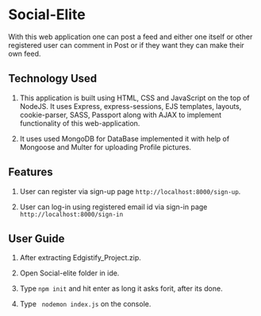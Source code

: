 # Social-Elite
With this web application one can post a feed and either one itself or other registered user can comment in Post or if they want they can make their own feed.

## Technology Used
1. This application is built using HTML, CSS and JavaScript on the top of NodeJS. It uses Express, express-sessions, EJS templates, layouts, cookie-parser, SASS, Passport along with AJAX to implement functionality of this web-application.
 
2. It uses used MongoDB for DataBase implemented it with help of Mongoose and Multer for uploading Profile pictures.
 
## Features
 
1. User can register via sign-up page ```http://localhost:8000/sign-up```.

2. User can log-in using registered email id via sign-in page ```http://localhost:8000/sign-in```
## User Guide

1. After extracting Edgistify_Project.zip.
 
2. Open Social-elite folder in ide.

3. Type ```npm init``` and hit enter as long it asks forit, after its done.
 
4. Type 
 ``` nodemon index.js```
 on the console.
